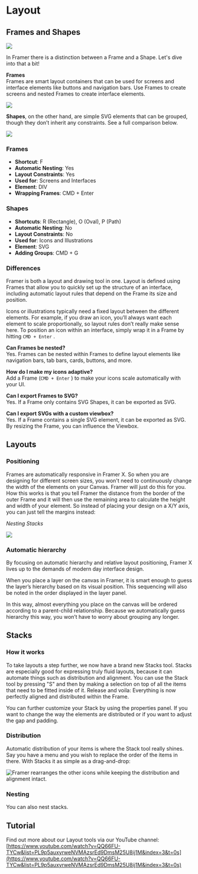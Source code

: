 # Layout

## **Frames and Shapes**

![](../.gitbook/assets/frame-2x.png)

In Framer there is a distinction between a Frame and a Shape. Let's dive into that a bit! 

**Frames**   
Frames are smart layout containers that can be used for screens and interface elements like buttons and navigation bars. Use Frames to create screens and nested Frames to create interface elements.

![](../.gitbook/assets/frame-2x-1.png)

**Shapes**, on the other hand, are simple SVG elements that can be grouped, though they don’t inherit any constraints. See a full comparison below.

![](../.gitbook/assets/frame2-2x.png)

### Frames

* **Shortcut**:  F
* **Automatic Nesting**: Yes
* **Layout Constraints**: Yes
* **Used for**: Screens and Interfaces
* **Element**: DIV
* **Wrapping Frames**: CMD + Enter

### Shapes

* **Shortcuts**: R \(Rectangle\), O \(Oval\), P \(Path\)
* **Automatic Nesting**: No
* **Layout Constraints**: No
* **Used for**: Icons and Illustrations
* **Element**: SVG
* **Adding Groups**: CMD + G

### Differences

Framer is both a layout and drawing tool in one. Layout is defined using Frames that allow you to quickly set up the structure of an interface, including automatic layout rules that depend on the Frame its size and position. 

Icons or illustrations typically need a fixed layout between the different elements. For example, if you draw an icon, you’ll always want each element to scale proportionally, so layout rules don’t really make sense here. To position an icon within an interface, simply wrap it in a Frame by hitting `CMD + Enter` .

**Can Frames be nested?**  
Yes. Frames can be nested within Frames to define layout elements like navigation bars, tab bars, cards, buttons, and more.

**How do I make my icons adaptive?**  
Add a Frame \(`CMD + Enter` \) to make your icons scale automatically with your UI.

**Can I export Frames to SVG?**  
Yes. If a Frame only contains SVG Shapes, it can be exported as SVG.

**Can I export SVGs with a custom viewbox?**  
Yes. If a Frame contains a single SVG element, it can be exported as SVG. By resizing the Frame, you can influence the Viewbox.

## **Layouts**

### **Positioning**

Frames are automatically responsive in Framer X. So when you are designing for different screen sizes, you won't need to continuously change the width of the elements on your Canvas. Framer will just do this for you. How this works is that you tell Framer the distance from the border of the outer Frame and it will then use the remaining area to calculate the height and width of your element. So instead of placing your design on a X/Y axis, you can just tell the margins instead:

_Nesting Stacks_

![](../.gitbook/assets/positioning.png)

### Automatic hierarchy

By focusing on automatic hierarchy and relative layout positioning, Framer X lives up to the demands of modern day interface design.

When you place a layer on the canvas in Framer, it is smart enough to guess the layer’s hierarchy based on its visual position. This sequencing will also be noted in the order displayed in the layer panel.

In this way, almost everything you place on the canvas will be ordered according to a parent-child relationship. Because we automatically guess hierarchy this way, you won’t have to worry about grouping any longer.  


## **Stacks**

### How it works

To take layouts a step further, we now have a brand new Stacks tool. Stacks are especially good for expressing truly fluid layouts, because it can automate things such as distribution and alignment. You can use the Stack tool by pressing "S" and then by making a selection on top of all the items that need to be fitted inside of it. Release and voila: Everything is now perfectly aligned and distributed within the Frame.

You can further customize your Stack by using the properties panel. If you want to change the way the elements are distributed or if you want to adjust the gap and padding. 

### Distribution

Automatic distribution of your items is where the Stack tool really shines. Say you have a menu and you wish to replace the order of the items in there. With Stacks it as simple as a drag-and-drop:

![Framer rearranges the other icons while keeping the distribution and alignment intact.](../.gitbook/assets/stacks%20%281%29.png)

### Nesting

You can also nest stacks.

## Tutorial

Find out more about our Layout tools via our YouTube channel: [https://www.youtube.com/watch?v=QQ66FU-TYCw&list=PL9p5auxyrweNVMAzsrEd9DmsM25U8ij1M&index=3&t=0s](https://www.youtube.com/watch?v=QQ66FU-TYCw&list=PL9p5auxyrweNVMAzsrEd9DmsM25U8ij1M&index=3&t=0s) 

